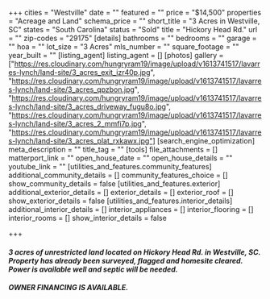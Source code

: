 +++
cities = "Westville"
date = ""
featured = ""
price = "$14,500"
properties = "Acreage and Land"
schema_price = ""
short_title = "3 Acres in Westville, SC"
states = "South Carolina"
status = "Sold"
title = "Hickory Head Rd."
url = ""
zip-codes = "29175"
[details]
bathrooms = ""
bedrooms = ""
garage = ""
hoa = ""
lot_size = "3 Acres"
mls_number = ""
square_footage = ""
year_built = ""
[listing_agent]
listing_agent = []
[photos]
gallery = ["https://res.cloudinary.com/hungryram19/image/upload/v1613741517/lavarres-lynch/land-site/3_acres_exit_izr40p.jpg", "https://res.cloudinary.com/hungryram19/image/upload/v1613741517/lavarres-lynch/land-site/3_acres_qpzbon.jpg", "https://res.cloudinary.com/hungryram19/image/upload/v1613741517/lavarres-lynch/land-site/3_acres_driveway_fugu8o.jpg", "https://res.cloudinary.com/hungryram19/image/upload/v1613741517/lavarres-lynch/land-site/3_acres_2_mmfi7p.jpg", "https://res.cloudinary.com/hungryram19/image/upload/v1613741517/lavarres-lynch/land-site/3_acres_plat_rxkawx.jpg"]
[search_engine_optimization]
meta_description = ""
title_tag = ""
[tools]
file_attachments = []
matterport_link = ""
open_house_date = ""
open_house_details = ""
youtube_link = ""
[utilities_and_features.community_features]
additional_community_details = []
community_features_choice = []
show_community_details = false
[utilities_and_features.exterior]
additional_exterior_details = []
exterior_details = []
exterior_roof = []
show_exterior_details = false
[utilities_and_features.interior_details]
additional_interior_details = []
interior_appliances = []
interior_flooring = []
interior_rooms = []
show_interior_details = false

+++

#### _3 acres of unrestricted land located on Hickory Head Rd. in Westville, SC. Property has already been surveyed, flagged and homesite cleared. Power is available well and septic will be needed._  

#### _OWNER FINANCING IS AVAILABLE._